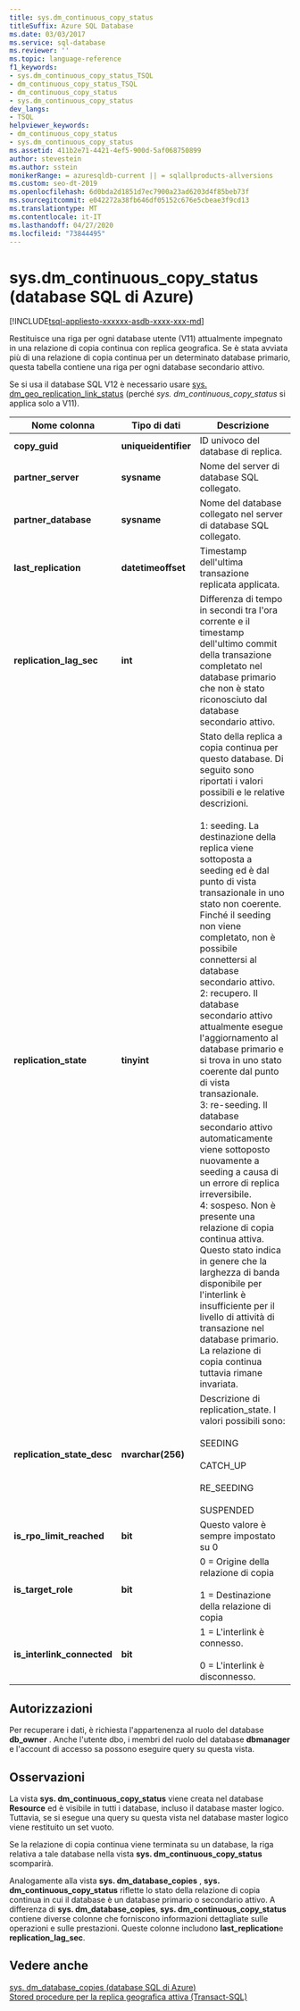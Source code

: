 ```yaml
---
title: sys.dm_continuous_copy_status
titleSuffix: Azure SQL Database
ms.date: 03/03/2017
ms.service: sql-database
ms.reviewer: ''
ms.topic: language-reference
f1_keywords:
- sys.dm_continuous_copy_status_TSQL
- dm_continuous_copy_status_TSQL
- dm_continuous_copy_status
- sys.dm_continuous_copy_status
dev_langs:
- TSQL
helpviewer_keywords:
- dm_continuous_copy_status
- sys.dm_continuous_copy_status
ms.assetid: 411b2e71-4421-4ef5-900d-5af068750899
author: stevestein
ms.author: sstein
monikerRange: = azuresqldb-current || = sqlallproducts-allversions
ms.custom: seo-dt-2019
ms.openlocfilehash: 6d0bda2d1851d7ec7900a23ad6203d4f85beb73f
ms.sourcegitcommit: e042272a38fb646df05152c676e5cbeae3f9cd13
ms.translationtype: MT
ms.contentlocale: it-IT
ms.lasthandoff: 04/27/2020
ms.locfileid: "73844495"
---
```

# <a name="sysdm_continuous_copy_status-azure-sql-database"></a>sys.dm_continuous_copy_status (database SQL di Azure)
[!INCLUDE[tsql-appliesto-xxxxxx-asdb-xxxx-xxx-md](../../includes/tsql-appliesto-xxxxxx-asdb-xxxx-xxx-md.md)]

  Restituisce una riga per ogni database utente (V11) attualmente impegnato in una relazione di copia continua con replica geografica. Se è stata avviata più di una relazione di copia continua per un determinato database primario, questa tabella contiene una riga per ogni database secondario attivo.  
  
Se si usa il database SQL V12 è necessario usare [sys. dm_geo_replication_link_status](../../relational-databases/system-dynamic-management-views/sys-dm-geo-replication-link-status-azure-sql-database.md) (perché *sys. dm_continuous_copy_status* si applica solo a V11).

  
|Nome colonna|Tipo di dati|Descrizione|  
|-----------------|---------------|-----------------|  
|**copy_guid**|**uniqueidentifier**|ID univoco del database di replica.|  
|**partner_server**|**sysname**|Nome del server di database SQL collegato.|  
|**partner_database**|**sysname**|Nome del database collegato nel server di database SQL collegato.|  
|**last_replication**|**datetimeoffset**|Timestamp dell'ultima transazione replicata applicata.|  
|**replication_lag_sec**|**int**|Differenza di tempo in secondi tra l'ora corrente e il timestamp dell'ultimo commit della transazione completato nel database primario che non è stato riconosciuto dal database secondario attivo.|  
|**replication_state**|**tinyint**|Stato della replica a copia continua per questo database. Di seguito sono riportati i valori possibili e le relative descrizioni.<br /><br /> 1: seeding. La destinazione della replica viene sottoposta a seeding ed è dal punto di vista transazionale in uno stato non coerente. Finché il seeding non viene completato, non è possibile connettersi al database secondario attivo. <br />2: recupero. Il database secondario attivo attualmente esegue l'aggiornamento al database primario e si trova in uno stato coerente dal punto di vista transazionale.<br />3: re-seeding. Il database secondario attivo automaticamente viene sottoposto nuovamente a seeding a causa di un errore di replica irreversibile.<br />4: sospeso. Non è presente una relazione di copia continua attiva. Questo stato indica in genere che la larghezza di banda disponibile per l'interlink è insufficiente per il livello di attività di transazione nel database primario. La relazione di copia continua tuttavia rimane invariata.|  
|**replication_state_desc**|**nvarchar(256)**|Descrizione di replication_state. I valori possibili sono:<br /><br /> SEEDING<br /><br /> CATCH_UP<br /><br /> RE_SEEDING<br /><br /> SUSPENDED|  
|**is_rpo_limit_reached**|**bit**|Questo valore è sempre impostato su 0|  
|**is_target_role**|**bit**|0 = Origine della relazione di copia<br /><br /> 1 = Destinazione della relazione di copia|  
|**is_interlink_connected**|**bit**|1 = L'interlink è connesso.<br /><br /> 0 = L'interlink è disconnesso.|  
  
## <a name="permissions"></a>Autorizzazioni  
 Per recuperare i dati, è richiesta l'appartenenza al ruolo del database **db_owner** . Anche l'utente dbo, i membri del ruolo del database **dbmanager** e l'account di accesso sa possono eseguire query su questa vista.  
  
## <a name="remarks"></a>Osservazioni  
 La vista **sys. dm_continuous_copy_status** viene creata nel database **Resource** ed è visibile in tutti i database, incluso il database master logico. Tuttavia, se si esegue una query su questa vista nel database master logico viene restituito un set vuoto.  
  
 Se la relazione di copia continua viene terminata su un database, la riga relativa a tale database nella vista **sys. dm_continuous_copy_status** scomparirà.  
  
 Analogamente alla vista **sys. dm_database_copies** , **sys. dm_continuous_copy_status** riflette lo stato della relazione di copia continua in cui il database è un database primario o secondario attivo. A differenza di **sys. dm_database_copies**, **sys. dm_continuous_copy_status** contiene diverse colonne che forniscono informazioni dettagliate sulle operazioni e sulle prestazioni. Queste colonne includono **last_replication**e **replication_lag_sec**.  
  
## <a name="see-also"></a>Vedere anche  
 [sys. dm_database_copies &#40;database SQL di Azure&#41;](../../relational-databases/system-dynamic-management-views/sys-dm-database-copies-azure-sql-database.md)   
 [Stored procedure per la replica geografica attiva &#40;Transact-SQL&#41;](https://msdn.microsoft.com/library/81658ee4-4422-4d73-bf7a-86a07422cb0d)  
  
  
